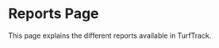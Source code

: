 # Reports Page

This page explains the different reports available in TurfTrack.

<!-- Add details explaining what the NPK and Cost reports show and how to interpret them. -->
